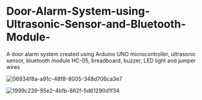# Door-Alarm-System-using-Ultrasonic-Sensor-and-Bluetooth-Module-
A door alarm system created using Arduino UNO microcontroller, ultrasonic sensor, bluetooth module HC-05, breadboard, buzzer, LED light and jumper wires

![06934f8a-a91c-48f8-8005-348d706ca3e7](https://github.com/Shenzzz21/Door-Alarm-System-using-Ultrasonic-Sensor-and-Bluetooth-Module-/assets/141328474/8281206f-5b18-4cd0-927b-1b660a89a0ad)


![1999c239-95e2-4bfb-862f-5d61290d1f34](https://github.com/Shenzzz21/Door-Alarm-System-using-Ultrasonic-Sensor-and-Bluetooth-Module-/assets/141328474/d2872f1c-06b8-4b1a-96f5-f8a82f59e03a)
